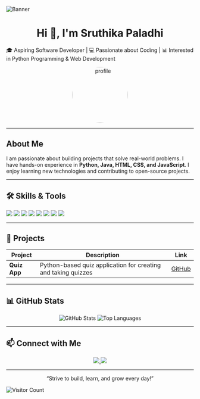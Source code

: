 ![Banner](./sruthika2811/banner.png)

<!-- Header -->
<h1 align="center">Hi 👋, I'm Sruthika Paladhi </h1>
🎓 Aspiring Software Developer | 💻 Passionate about Coding | 📊 Interested in Python Programming & Web Development  

<!-- Profile Image -->
<p align="center">
  <img src="https://avatars.githubusercontent.com/u/YOUR_GITHUB_ID?v=4" alt="profile" width="150" style="border-radius:50%;">
</p>

---

<!-- About Me -->
## About Me
I am passionate about building projects that solve real-world problems. I have hands-on experience in **Python, Java, HTML, CSS, and JavaScript**. I enjoy learning new technologies and contributing to open-source projects.

---

<!-- Skills / Tech Stack -->
## 🛠 Skills & Tools
<p align="left">
  <img src="https://img.shields.io/badge/Python-3776AB?style=for-the-badge&logo=python&logoColor=white" />
  <img src="https://img.shields.io/badge/Java-007396?style=for-the-badge&logo=java&logoColor=white" />
  <img src="https://img.shields.io/badge/HTML-E34F26?style=for-the-badge&logo=html5&logoColor=white" />
  <img src="https://img.shields.io/badge/CSS-1572B6?style=for-the-badge&logo=css3&logoColor=white" />
  <img src="https://img.shields.io/badge/JavaScript-F7DF1E?style=for-the-badge&logo=javascript&logoColor=black" />
  <img src="https://img.shields.io/badge/SQL-003B57?style=for-the-badge&logo=mysql&logoColor=white" />
  <img src="https://img.shields.io/badge/Git-F05032?style=for-the-badge&logo=git&logoColor=white" />
  <img src="https://img.shields.io/badge/GitHub-181717?style=for-the-badge&logo=github&logoColor=white" />
</p>

---

<!-- Projects -->
## 🚀 Projects
| Project | Description | Link |
|---------|-------------|------|
| **Quiz App** | Python-based quiz application for creating and taking quizzes | [GitHub](https://github.com/sruthika2811/QuizApp.git) |

---

<!-- GitHub Stats -->
## 📊 GitHub Stats
<p align="center">
  <img src="https://github-readme-stats.vercel.app/api?username=sruthika2811&show_icons=true&theme=radical" alt="GitHub Stats" />
  <img src="https://github-readme-stats.vercel.app/api/top-langs/?username=sruthika2811&layout=compact&theme=radical" alt="Top Languages" />
</p>

---

<!-- Contact -->
## 📫 Connect with Me
<p align="center">
  <a href="https://www.linkedin.com/in/sruthika-paladhi" target="_blank">
    <img src="https://img.shields.io/badge/LinkedIn-0077B5?style=for-the-badge&logo=linkedin&logoColor=white" />
  </a>
  <a href="mailto:sruthikapaladhi28@gmail.com">
    <img src="https://img.shields.io/badge/Email-D14836?style=for-the-badge&logo=gmail&logoColor=white" />
  </a>
</p>

---

<p align="center">“Strive to build, learn, and grow every day!”</p>

![Visitor Count](https://komarev.com/ghpvc/?username=sruthika2811&color=blue)
